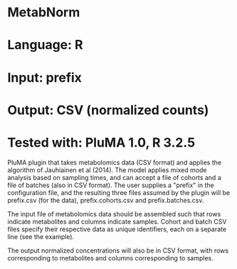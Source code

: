 # MetabNorm
# Language: R
# Input: prefix
# Output: CSV (normalized counts)
# Tested with: PluMA 1.0, R 3.2.5

PluMA plugin that takes metabolomics data (CSV format) and applies the 
algorithm of Jauhiainen et al (2014).  The model applies mixed mode analysis based
on sampling times, and can accept a file of cohorts and a file of batches
(also in CSV format).  The user supplies a "prefix" in the configuration file,
and the resulting three files assumed by the plugin will be prefix.csv (for the data),
prefix.cohorts.csv and prefix.batches.csv.

The input file of metabolomics data should be assembled such that rows indicate
metabolites and columns indicate samples.  Cohort and batch CSV files specify
their respective data as unique identifiers, each on a separate line (see the example).

The output normalized concentrations will also be in CSV format, with rows corresponding
to metabolites and columns corresponding to samples. 
